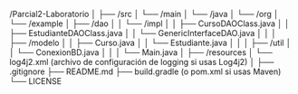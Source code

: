 /Parcial2-Laboratorio
│
├── /src
│   └── /main
│       └── /java
│           └── /org
│               └── /example
│                   ├── /dao
│                   │   └── /impl
│                   │       ├── CursoDAOClass.java
│                   │       ├── EstudianteDAOClass.java
│                   │       └── GenericInterfaceDAO.java
│                   │
│                   ├── /modelo
│                   │   ├── Curso.java
│                   │   └── Estudiante.java
│                   │
│                   ├── /util
│                   │   └── ConexionBD.java
│                   │
│                   └── Main.java
│
├── /resources
│   └── log4j2.xml (archivo de configuración de logging si usas Log4j2)
│
├── .gitignore
├── README.md
├── build.gradle (o pom.xml si usas Maven)
└── LICENSE
